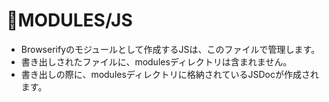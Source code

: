 # MODULES/JS

- Browserifyのモジュールとして作成するJSは、このファイルで管理します。
- 書き出しされたファイルに、modulesディレクトリは含まれません。
- 書き出しの際に、modulesディレクトリに格納されているJSDocが作成されます。